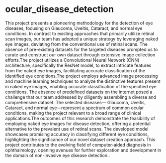 # ocular_disease_detection


This project presents a pioneering methodology for the detection of eye diseases, focusing on Glaucoma, Uveitis, Cataract, and normal eye conditions. In contrast to existing approaches that primarily utilize retinal scan images, our team has adopted a unique strategy by leveraging naked eye images, deviating from the conventional use of retinal scans. The absence of pre-existing datasets for the targeted diseases prompted us to curate and construct our own dataset through extensive image collection efforts.The project utilizes a Convolutional Neural Network (CNN) architecture, specifically the ResNet model, to extract intricate features from the naked eye images, facilitating accurate classification of the identified eye conditions.The project employs advanced image processing and machine learning techniques to analyze the distinctive features present in naked eye images, enabling accurate classification of the specified eye conditions. The absence of predefined datasets on the internet posed a challenge that our team addressed by diligently assembling a diverse and comprehensive dataset. The selected diseases— Glaucoma, Uveitis, Cataract, and normal eye—represent a spectrum of common ocular conditions, making the project relevant to a broad range of clinical applications.The outcomes of this research demonstrate the feasibility of employing naked eye images for disease detection, offering a potential alternative to the prevalent use of retinal scans. The developed model showcases promising accuracy in classifying different eye conditions, highlighting the significance of our novel dataset creation approach. This project contributes to the evolving field of computer-aided diagnosis in ophthalmology, opening avenues for further exploration and development in the domain of non-invasive eye disease detection..

